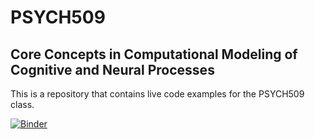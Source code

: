 # PSYCH509

## Core Concepts in Computational Modeling of Cognitive and Neural Processes

This is a repository that contains live code examples for the PSYCH509 class.


[![Binder](https://mybinder.org/badge.svg)](https://mybinder.org/v2/gh/TheRealDrDre/PSYCH509/bc831b27cabb8f0cd55590221b5d765a626994b5)